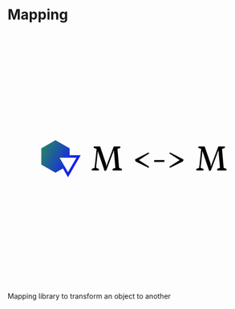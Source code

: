# Mapping
<svg data-v-fde0c5aa="" xmlns="http://www.w3.org/2000/svg" viewBox="0 0 300 300" class="iconLeft"><!----><defs data-v-fde0c5aa=""><!----></defs><rect data-v-fde0c5aa="" fill="transparent" x="0" y="0" width="300px" height="300px" class="logo-background-square"></rect><defs data-v-fde0c5aa=""><!----></defs><g data-v-fde0c5aa="" id="dc218f99-ad53-4c22-9e0b-5d5fbb197159" fill="#000000" transform="matrix(2.9170148372650146,0,0,2.9170148372650146,98.57286072633616,133.31832202324813)"><path d="M9.46 2.30L10.08 9.45L8.89 9.91L8.99 10.50L12.67 10.50L12.77 9.91L11.58 9.45L10.92 1.75L12.14 1.29L12.03 0.70L9.42 0.70L6.31 8.97L6.31 7.95L3.85 0.70L1.32 0.70L1.22 1.29L2.44 1.75L1.61 9.45L0.41 9.91L0.52 10.50L3.30 10.50L3.40 9.91L2.21 9.45L2.94 2.62L5.68 10.74L6.37 10.50ZM23.59 9.42L23.84 9.00L19.66 6.30L23.84 3.58L23.59 3.18L18.07 6.01L18.26 6.78ZM25.80 7.07L29.97 7.07L30.09 6.30L25.91 6.30ZM37.63 6.78L37.81 6.01L32.30 3.18L32.05 3.58L36.23 6.30L32.05 9.00L32.30 9.42ZM52.04 2.30L52.65 9.45L51.46 9.91L51.56 10.50L55.24 10.50L55.34 9.91L54.15 9.45L53.49 1.75L54.71 1.29L54.60 0.70L52.00 0.70L48.89 8.97L48.89 7.95L46.42 0.70L43.89 0.70L43.79 1.29L45.01 1.75L44.18 9.45L42.98 9.91L43.09 10.50L45.88 10.50L45.98 9.91L44.79 9.45L45.51 2.62L48.26 10.74L48.94 10.50Z"></path></g><defs data-v-fde0c5aa=""><linearGradient data-v-fde0c5aa="" gradientTransform="rotate(25)" id="ab15840a-e7c9-4ec0-8b70-f172a1f2e9cd" x1="0%" y1="0%" x2="100%" y2="0%"><stop data-v-fde0c5aa="" offset="0%" stop-color="#288B58" stop-opacity="1"></stop><stop data-v-fde0c5aa="" offset="100%" stop-color="#1522F1" stop-opacity="1"></stop></linearGradient></defs><g data-v-fde0c5aa="" id="48acc054-b10a-4938-99b0-3cbece655f14" stroke="none" fill="url(#ab15840a-e7c9-4ec0-8b70-f172a1f2e9cd)" transform="matrix(1.4615403413772583,0,0,1.4615403413772583,40,126.61535372578038)"><path d="M17.572 23.933l4.106 7.095L32 13.189h-8.981V7.582L11.51.972 0 7.582v13.222l11.51 6.611 6.062-3.482zm10.96-8.744l-6.855 11.846-6.855-11.846h13.71z"></path></g><!----></svg>

Mapping library to transform an object to another
